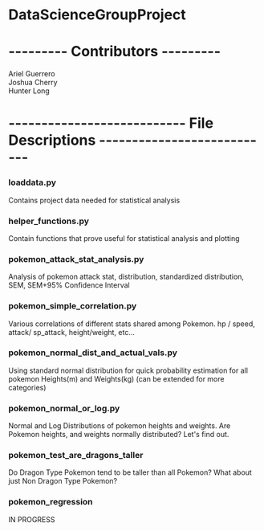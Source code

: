 # DataScienceGroupProject

# --------- Contributors ---------
Ariel Guerrero    
Joshua Cherry   
Hunter Long   

# --------------------------- File Descriptions ---------------------------

### loaddata.py
Contains project data needed for statistical analysis

### helper_functions.py
Contain functions that prove useful for statistical analysis and plotting

### pokemon_attack_stat_analysis.py
Analysis of pokemon attack stat, distribution, standardized distribution, SEM, SEM+95% Confidence Interval

### pokemon_simple_correlation.py
Various correlations of different stats shared among Pokemon. hp / speed, attack/ sp_attack, height/weight, etc...

### pokemon_normal_dist_and_actual_vals.py
Using standard normal distribution for quick probability estimation for all pokemon Heights(m) and Weights(kg) (can be extended for more categories)

### pokemon_normal_or_log.py
Normal and Log Distributions of pokemon heights and weights. Are Pokemon heights, and weights normally distributed? Let's find out.

### pokemon_test_are_dragons_taller
Do Dragon Type Pokemon tend to be taller than all Pokemon?  What about just Non Dragon Type Pokemon?

### pokemon_regression    
IN PROGRESS
